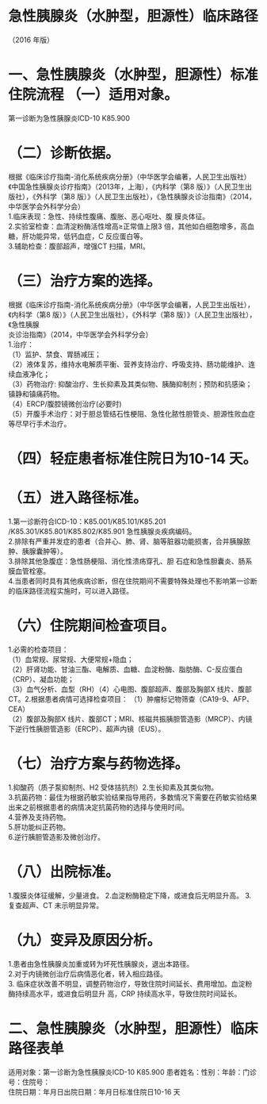 # 急性胰腺炎（水肿型，胆源性）临床路径  
（2016 年版）  
# 一、急性胰腺炎（水肿型，胆源性）标准住院流程 （一）适用对象。  
第一诊断为急性胰腺炎ICD-10  K85.900  
# （二）诊断依据。  
根据《临床诊疗指南-消化系统疾病分册》（中华医学会编著，人民卫生出版社）《中国急性胰腺炎诊疗指南》（2013年，上海），《内科学（第8 版）》（人民卫生出版社），《外科学（第8 版）》（人民卫生出版社），《急性胰腺炎诊治指南》（2014，中华医学会外科学分会）  
1.临床表现：急性、持续性腹痛、腹胀、恶心呕吐、腹 膜炎体征。  
2.实验室检查：血清淀粉酶活性增高≥正常值上限3 倍，其他如白细胞增多，高血糖，肝功能异常，低钙血症，C 反应蛋白等。  
3.辅助检查：腹部超声，增强CT 扫描，MRI。  
# （三）治疗方案的选择。  
根据《临床诊疗指南-消化系统疾病分册》（中华医学会编著，人民卫生出版社），《内科学（第8 版）》（人民卫生出版社），《外科学（第8 版）》（人民卫生出版社），《急性胰腺  
炎诊治指南》（2014，中华医学会外科学分会）  
1.治疗：  
（1）监护、禁食、胃肠减压；  
（2）液体复苏，维持水电解质平衡、营养支持治疗、呼吸支持、肠功能维护、连续血液净化；  
（3）药物治疗: 抑酸治疗、生长抑素及其类似物、胰酶抑制剂；预防和抗感染；镇静和镇痛药物。  
（4）ERCP/腹腔镜微创治疗(必要时)  
（5）开腹手术治疗：对于胆总管结石性梗阻、急性化脓性胆管炎、胆源性败血症等尽早行手术治疗。  
# （四）轻症患者标准住院日为10-14 天。  
# （五）进入路径标准。  
1.第一诊断符合ICD-10：K85.001/K85.101/K85.201  
/K85.301/K85.801/K85.802/K85.901 急性胰腺炎疾病编码。  
2.排除有严重并发症的患者（合并心、肺、肾、脑等脏器功能损害，合并胰腺脓肿、胰腺囊肿等）。  
3.排除其他急腹症：急性肠梗阻、消化性溃疡穿孔、胆 石症和急性胆囊炎、肠系膜血管栓塞。  
4.当患者同时具有其他疾病诊断，但在住院期间不需要特殊处理也不影响第一诊断的临床路径流程实施时，可以进入路径。  
# （六）住院期间检查项目。  
1.必需的检查项目：  
（1）血常规、尿常规、大便常规+隐血；  
（2）肝肾功能、甘油三酯、电解质、血糖、血淀粉酶、脂肪酶、C-反应蛋白（CRP）、凝血功能；  
（3）血气分析、血型（RH）（4）心电图、腹部超声、腹部及胸部X 线片、腹部CT。2.根据患者病情可选择检查项目： （1）肿瘤标记物筛查（CA19-9、AFP、CEA）  
（2）腹部及胸部X 线片、腹部CT；MRI、核磁共振胰胆管造影（MRCP）、内镜下逆行性胰胆管造影（ERCP）、超声内镜（EUS）。  
# （七）治疗方案与药物选择。  
1.抑酸药（质子泵抑制剂、H2 受体拮抗剂）2.生长抑素及其类似物。  
3.抗菌药物：最佳为根据药敏实验结果指导用药，多数情况下需要在药敏实验结果出来之前根据患者的病情决定抗菌药物的选择与使用时间。  
4.营养及支持药物。  
5.肝功能纠正药物。  
6.逆行胰胆管造影及微创治疗。  
# （八）出院标准。  
1.腹膜炎体征缓解，少量进食。 2.血淀粉酶稳定下降，或进食后无明显升高。 3.复查超声、CT 未示明显异常。  
# （九）变异及原因分析。  
1.患者由急性胰腺炎加重或转为坏死性胰腺炎，退出本路径。  
2.对于内镜微创治疗后病情恶化者，转入相应路径。  
3. 临床症状改善不明显，调整药物治疗，导致住院时间延长、费用增加。血淀粉酶持续高水平，或进食后明显升 高，CRP 持续高水平，导致住院时间延长。  
# 二、急性胰腺炎（水肿型，胆源性）临床路径表单  
适用对象：第一诊断为急性胰腺炎ICD-10  K85.900 患者姓名：性别：年龄：门诊号：住院号：  
住院日期：年月日出院日期：年月日标准住院日10-16 天  
